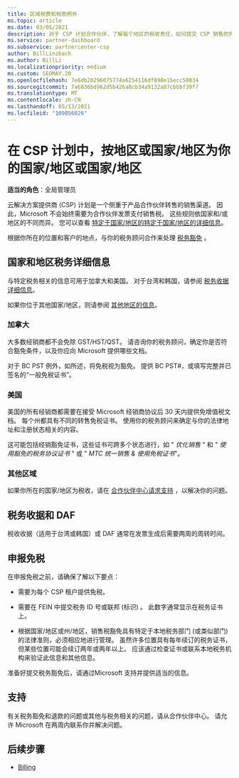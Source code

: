 ```yaml
---
title: 区域税费和税款例外
ms.topic: article
ms.date: 03/05/2021
description: 对于 CSP 计划合作伙伴，了解每个地区的税收责任，如何提交 CSP 销售的免税，以及如何获取对税务问题的支持。
ms.service: partner-dashboard
ms.subservice: partnercenter-csp
author: BillLinzbach
ms.author: BillLi
ms.localizationpriority: medium
ms.custom: SEOMAY.20
ms.openlocfilehash: 7e6db20296075774a6254116df898e15ecc50034
ms.sourcegitcommit: 7a6836bd962d5b426a8cb34a9132a87cbbbf39f7
ms.translationtype: MT
ms.contentlocale: zh-CN
ms.lasthandoff: 05/13/2021
ms.locfileid: "109856026"
---
```

# <a name="read-about-taxes-and-tax-exemption-details-by-region-or-country-for-partners-in-the-csp-program"></a>在 CSP 计划中，按地区或国家/地区为你的国家/地区或国家/地区

**适当的角色**：全局管理员

云解决方案提供商 (CSP) 计划是一个侧重于产品合作伙伴转售的销售渠道。 因此，Microsoft 不会始终需要为合作伙伴发票支付销售税。 这些规则依国家和/或地区的不同而异。 您可以查看 [特定于国家/地区的特定于国家/地区的详细信息](#country-and-region-tax-details)。

根据你所在的位置和客户的地点，与你的税务顾问合作来处理 [税务豁免](#file-a-tax-exemption) 。

## <a name="country-and-region-tax-details"></a>国家和地区税务详细信息

与特定税务相关的信息可用于加拿大和美国。 对于台湾和韩国，请参阅 [税务收据详细信息](#tax-receipts-and-daf)。

如果你位于其他国家/地区，则请参阅 [其他地区的信息](#other-regions)。


### <a name="canada"></a>加拿大

大多数经销商都不会免除 GST/HST/QST。 请咨询你的税务顾问，确定你是否符合豁免条件，以及你应向 Microsoft 提供哪些文档。

对于 BC PST 例外，如所述，将免税视为豁免。 提供 BC PST#，或填写完整并已签名的“一般免税证书”。

### <a name="united-states"></a>美国

美国的所有经销商都需要在接受 Microsoft 经销商协议后 30 天内提供免增值税文档。 每个州都具有不同的转售免税证书。 使用你的税务顾问来确定与你的法律地址和注册状态相关的内容。

这可能包括经销豁免证书，这些证书可跨多个状态进行，如 " *优化销售* " 和 " *使用豁免的税务协议证书* " 或 " *MTC 统一销售 & 使用免税证书*"。

### <a name="other-regions"></a>其他区域

如果你所在的国家/地区为税收，请在 [合作伙伴中心请求支持](#support) ，以解决你的问题。

## <a name="tax-receipts-and-daf"></a>税务收据和 DAF

税收收据（适用于台湾或韩国）或 DAF 通常在发票生成后需要两周的周转时间。

## <a name="file-a-tax-exemption"></a>申报免税

在申报免税之前，请确保了解以下要点：

- 需要为每个 CSP 租户提供免税。

- 需要在 FEIN 中提交税务 ID 号或联邦 (标识) 。 此数字通常显示在税务证书上。

- 根据国家/地区或州/地区，销售税豁免具有特定于本地税务部门 (或类似部门) 的法律准则，必须相应地进行管理。 虽然许多位置具有每年续订的税务证书，但某些位置可能会续订两年或两年以上。 应该通过检查证书或联系本地税务机构来验证此信息和其他信息。

准备好提交税务豁免后，请通过Microsoft 支持并提供适当的信息。 [](https://partner.microsoft.com/dashboard/support/csp/servicerequests/create?stage=2&topicid=92930319-ced6-c18b-d7a6-d62b22d60aa5)

## <a name="support"></a>支持

有关税务豁免和退款的问题或其他与税务相关的问题，请从合作伙伴中心。 请允许 Microsoft 在两周内联系你并解决问题。

## <a name="next-steps"></a>后续步骤

- [Billing](billing.md)
